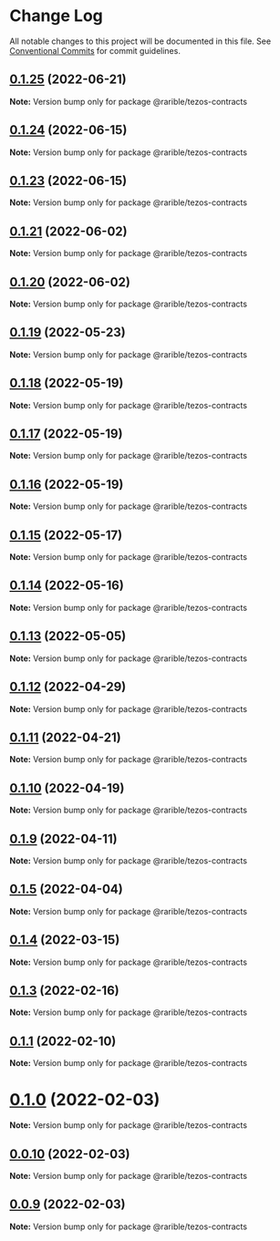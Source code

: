 # Change Log

All notable changes to this project will be documented in this file.
See [Conventional Commits](https://conventionalcommits.org) for commit guidelines.

## [0.1.25](https://github.com/rarible/tezos-sdk/compare/v0.1.24...v0.1.25) (2022-06-21)

**Note:** Version bump only for package @rarible/tezos-contracts





## [0.1.24](https://github.com/rarible/tezos-sdk/compare/v0.1.23...v0.1.24) (2022-06-15)

**Note:** Version bump only for package @rarible/tezos-contracts





## [0.1.23](https://github.com/rarible/tezos-sdk/compare/v0.1.22...v0.1.23) (2022-06-15)

**Note:** Version bump only for package @rarible/tezos-contracts





## [0.1.21](https://github.com/rarible/tezos-sdk/compare/v0.1.20...v0.1.21) (2022-06-02)

**Note:** Version bump only for package @rarible/tezos-contracts





## [0.1.20](https://github.com/rarible/tezos-sdk/compare/v0.1.19...v0.1.20) (2022-06-02)

**Note:** Version bump only for package @rarible/tezos-contracts





## [0.1.19](https://github.com/rarible/tezos-sdk/compare/v0.1.18...v0.1.19) (2022-05-23)

**Note:** Version bump only for package @rarible/tezos-contracts





## [0.1.18](https://github.com/rarible/tezos-sdk/compare/v0.1.17...v0.1.18) (2022-05-19)

**Note:** Version bump only for package @rarible/tezos-contracts





## [0.1.17](https://github.com/rarible/tezos-sdk/compare/v0.1.16...v0.1.17) (2022-05-19)

**Note:** Version bump only for package @rarible/tezos-contracts





## [0.1.16](https://github.com/rarible/tezos-sdk/compare/v0.1.15...v0.1.16) (2022-05-19)

**Note:** Version bump only for package @rarible/tezos-contracts





## [0.1.15](https://github.com/rarible/tezos-sdk/compare/v0.1.14...v0.1.15) (2022-05-17)

**Note:** Version bump only for package @rarible/tezos-contracts





## [0.1.14](https://github.com/rarible/tezos-sdk/compare/v0.1.13...v0.1.14) (2022-05-16)

**Note:** Version bump only for package @rarible/tezos-contracts





## [0.1.13](https://github.com/rarible/tezos-sdk/compare/v0.1.12...v0.1.13) (2022-05-05)

**Note:** Version bump only for package @rarible/tezos-contracts





## [0.1.12](https://github.com/rarible/tezos-sdk/compare/v0.1.11...v0.1.12) (2022-04-29)

**Note:** Version bump only for package @rarible/tezos-contracts





## [0.1.11](https://github.com/rarible/tezos-sdk/compare/v0.1.10...v0.1.11) (2022-04-21)

**Note:** Version bump only for package @rarible/tezos-contracts





## [0.1.10](https://github.com/rarible/tezos-sdk/compare/v0.1.9...v0.1.10) (2022-04-19)

**Note:** Version bump only for package @rarible/tezos-contracts





## [0.1.9](https://github.com/rarible/tezos-sdk/compare/v0.1.8...v0.1.9) (2022-04-11)

**Note:** Version bump only for package @rarible/tezos-contracts





## [0.1.5](https://github.com/rarible/tezos-sdk/compare/v0.1.4...v0.1.5) (2022-04-04)

**Note:** Version bump only for package @rarible/tezos-contracts





## [0.1.4](https://github.com/rarible/tezos-sdk/compare/v0.1.3...v0.1.4) (2022-03-15)

**Note:** Version bump only for package @rarible/tezos-contracts





## [0.1.3](https://github.com/rarible/tezos-sdk/compare/v0.1.2...v0.1.3) (2022-02-16)

**Note:** Version bump only for package @rarible/tezos-contracts





## [0.1.1](https://github.com/rarible/tezos-sdk/compare/v0.1.0...v0.1.1) (2022-02-10)

**Note:** Version bump only for package @rarible/tezos-contracts





# [0.1.0](https://github.com/rarible/tezos-sdk/compare/v0.0.10...v0.1.0) (2022-02-03)

**Note:** Version bump only for package @rarible/tezos-contracts






## [0.0.10](https://github.com/rarible/tezos-sdk/compare/v0.0.9...v0.0.10) (2022-02-03)

**Note:** Version bump only for package @rarible/tezos-contracts





## [0.0.9](https://github.com/rarible/tezos-sdk/compare/v0.0.8...v0.0.9) (2022-02-03)

**Note:** Version bump only for package @rarible/tezos-contracts
